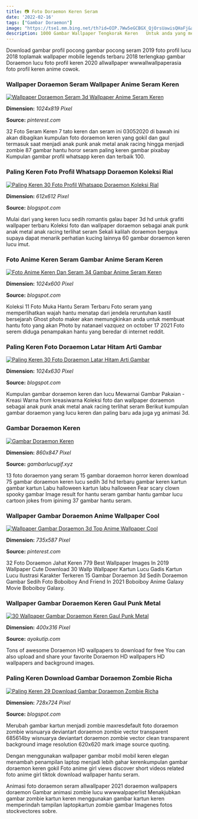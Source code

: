 ```yaml
---
title: 📷 Foto Doraemon Keren Seram
date: '2022-02-16'
tags: ["Gambar Doraemon"]
image: "https://tse1.mm.bing.net/th?id=OIP.7Ww5eGCBGX_QjOrsUawisQHaFj&amp;pid=15.1"
description: 1000 Gambar Wallpaper Tengkorak Keren   Untuk anda yang menyukai hal hal yang menyeramkan maka anda perlu melihat beberapa gambar tengkorak keren yang akan s
---
```




Download gambar profil pocong gambar pocong seram 2019 foto profil lucu 2018 toplamak wallpaper mobile legends terbaru 2018 terlengkap gambar Doraemon lucu foto profil keren 2020 allwallpaper wwwallwallpaperasia foto profil keren anime cowok.



### Wallpaper Doraemon Seram Wallpaper Anime Seram Keren 

[![Wallpaper Doraemon Seram 3d Wallpaper Anime Seram Keren ](https://i.pinimg.com/originals/2b/11/8c/2b118c5128abaf01541c732ed06047d8.jpg)](https://i.pinimg.com/originals/2b/11/8c/2b118c5128abaf01541c732ed06047d8.jpg)


**Dimension:** _1024x819 Pixel_ 

**Source:** _pinterest.com_ 


32 Foto Seram Keren 7 tato keren dan seram ini 03052020 di bawah ini akan dibagikan kumpulan foto doraemon keren yang gokil dan gaul termasuk saat menjadi anak punk anak metal anak racing hingga menjadi zombie 87 gambar hantu horor seram paling keren gambar pixabay Kumpulan gambar profil whatsapp keren dan terbaik 100.


### Paling Keren Foto Profil Whatsapp Doraemon Koleksi Rial

[![Paling Keren 30 Foto Profil Whatsapp Doraemon  Koleksi Rial](https://i.pinimg.com/originals/76/9c/9d/769c9dc9a15e7078cb58ce73a7b2f2d1.jpg)](https://i.pinimg.com/originals/76/9c/9d/769c9dc9a15e7078cb58ce73a7b2f2d1.jpg)


**Dimension:** _612x612 Pixel_ 

**Source:** _blogspot.com_ 


Mulai dari yang keren lucu sedih romantis galau baper 3d hd untuk grafiti wallpaper terbaru Koleksi foto dan wallpaper doraemon sebagai anak punk anak metal anak racing terlihat seram Sekali kalilah doraemon bergaya supaya dapat menarik perhatian kucing lainnya 60 gambar doraemon keren lucu imut.


### Foto Anime Keren Seram Gambar Anime Seram Keren 

[![Foto Anime Keren Dan Seram  34 Gambar Anime Seram Keren ](https://lh3.googleusercontent.com/proxy/QCn6-uWz1KuWvWQglKbRdDanRUIW9NhYeXWulcKFza7RQ6VhhS6cNpKLMTqXH1KdK0cWzKZL8i_aXyPhzOKfTErKfWbJ1ps-Ppd5SzA-Ph9RPP7UyNaY2xCAOewp4hp_mULn1v3qZMXPDLFLr60XDqZPCXCDSbIzfqJRdPVGWxC6pc60eA=w1200-h630-p-k-no-nu)](https://lh3.googleusercontent.com/proxy/QCn6-uWz1KuWvWQglKbRdDanRUIW9NhYeXWulcKFza7RQ6VhhS6cNpKLMTqXH1KdK0cWzKZL8i_aXyPhzOKfTErKfWbJ1ps-Ppd5SzA-Ph9RPP7UyNaY2xCAOewp4hp_mULn1v3qZMXPDLFLr60XDqZPCXCDSbIzfqJRdPVGWxC6pc60eA=w1200-h630-p-k-no-nu)


**Dimension:** _1024x600 Pixel_ 

**Source:** _blogspot.com_ 


Koleksi 11 Foto Muka Hantu Seram Terbaru Foto seram yang memperlihatkan wajah hantu menatap dari jendela reruntuhan kastil bersejarah Ghost photo maker akan memungkinkan anda untuk membuat hantu foto yang akan Photo by natanael vazquez on october 17 2021 Foto serem diduga penampakan hantu yang beredar di internet reddit.


### Paling Keren Foto Doraemon Latar Hitam Arti Gambar

[![Paling Keren 30 Foto Doraemon Latar Hitam  Arti Gambar](https://lh5.googleusercontent.com/proxy/owXDQCVol61SSXTSvBSug97WqCGmLdPg0e75DURgfD_9mtGswa-UCJkIFKj8CAJld6OZfW0WOjEqYgFVal0lA2L1aHsKwMbc8M5aBvc_vO66q0dqySU=w1200-h630-p-k-no-nu)](https://lh5.googleusercontent.com/proxy/owXDQCVol61SSXTSvBSug97WqCGmLdPg0e75DURgfD_9mtGswa-UCJkIFKj8CAJld6OZfW0WOjEqYgFVal0lA2L1aHsKwMbc8M5aBvc_vO66q0dqySU=w1200-h630-p-k-no-nu)


**Dimension:** _1024x630 Pixel_ 

**Source:** _blogspot.com_ 


Kumpulan gambar doraemon keren dan lucu Mewarnai Gambar Pakaian - Kreasi Warna from kreasiwarna Koleksi foto dan wallpaper doraemon sebagai anak punk anak metal anak racing terlihat seram Berikut kumpulan gambar doraemon yang lucu keren dan paling baru ada juga yg animasi 3d.


### Gambar Doraemon Keren

[![Gambar Doraemon Keren](https://www.gambarlucugif.xyz/wp-content/uploads/2020/05/Zombie-Clipart-Doraemon-Gambar-Doraemon-Png-Keren-Transparent-....png)](https://www.gambarlucugif.xyz/wp-content/uploads/2020/05/Zombie-Clipart-Doraemon-Gambar-Doraemon-Png-Keren-Transparent-....png)


**Dimension:** _860x847 Pixel_ 

**Source:** _gambarlucugif.xyz_ 


13 foto doraemon yang seram 15 gambar doraemon horror keren download 75 gambar doraemon keren lucu sedih 3d hd terbaru gambar keren kartun gambar kartun Labu halloween kartun labu halloween Fear scary clown spooky gambar Image result for hantu seram gambar hantu gambar lucu cartoon jokes from ipinimg 37 gambar hantu seram.


### Wallpaper Gambar Doraemon Anime Wallpaper Cool 

[![Wallpaper Gambar Doraemon 3d  Top Anime Wallpaper  Cool ](https://i.pinimg.com/736x/8b/ab/5c/8bab5c8a77f89a61e0b49d6693d5c821.jpg)](https://i.pinimg.com/736x/8b/ab/5c/8bab5c8a77f89a61e0b49d6693d5c821.jpg)


**Dimension:** _735x587 Pixel_ 

**Source:** _pinterest.com_ 


32 Foto Doraemon Jahat Keren 779 Best Wallpaper Images In 2019 Wallpaper Cute Download 30 Wallp Wallpaper Kartun Lucu Gadis Kartun Lucu Ilustrasi Karakter Terkeren 15 Gambar Doraemon 3d Sedih Doraemon Gambar Sedih Foto Boboiboy And Friend In 2021 Boboiboy Anime Galaxy Movie Boboiboy Galaxy.


### Wallpaper Gambar Doraemon Keren Gaul Punk Metal 

[![30 Wallpaper Gambar Doraemon Keren  Gaul Punk Metal ](https://www.ayokutip.com/wp-content/uploads/2018/08/gambar-doraemon-racing-1.jpg)](https://www.ayokutip.com/wp-content/uploads/2018/08/gambar-doraemon-racing-1.jpg)


**Dimension:** _400x316 Pixel_ 

**Source:** _ayokutip.com_ 


Tons of awesome Doraemon HD wallpapers to download for free You can also upload and share your favorite Doraemon HD wallpapers HD wallpapers and background images.


### Paling Keren Download Gambar Doraemon Zombie Richa 

[![Paling Keren 29 Download Gambar Doraemon Zombie  Richa ](https://cdn.imgbin.com/17/9/1/imgbin-doraemon-suneo-honekawa-doraemon-zombie-6Gja3grkGaDqV00q4NQs6p6U6.jpg)](https://cdn.imgbin.com/17/9/1/imgbin-doraemon-suneo-honekawa-doraemon-zombie-6Gja3grkGaDqV00q4NQs6p6U6.jpg)


**Dimension:** _728x724 Pixel_ 

**Source:** _blogspot.com_ 



Merubah gambar kartun menjadi zombie maxresdefault foto doraemon zombie wisnuarya deviantart doraemon zombie vector transparent 685614by wisnuarya deviantart doraemon zombie vector clean transparent background image resolution 620x620 mark image source quoting.


Dengan menggunakan wallpaper gambar mobil mobil keren elegan menambah penampilan laptop menjadi lebih gahar kerenkumpulan gambar doraemon keren gokil Foto anime girl views discover short videos related foto anime girl tiktok download wallpaper hantu seram.


Animasi foto doraemon seram allwallpaper 2021 doraemon wallpapers doraemon Gambar animasi zombie lucu wwwwalpaperlist Menakjubkan gambar zombie kartun keren menggunakan gambar kartun keren memperindah tampilan laptopkartun zombie gambar Imagenes fotos stockvectores sobre.




